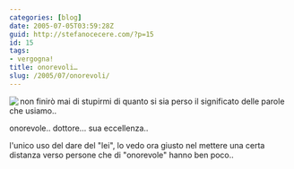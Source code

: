 ```yaml
---
categories: [blog]
date: 2005-07-05T03:59:28Z
guid: http://stefanocecere.com/?p=15
id: 15
tags:
- vergogna!
title: onorevoli…
slug: /2005/07/onorevoli/
---
```


<img src="http://www.repubblica.it/2005/g/ARCHIVE/homepage/images/sezioni/esteri/ciampistras/ciampistras_HM/afp_6466855_44120.jpg" align="left" />non finirò mai di stupirmi di quanto si sia perso il significato delle parole che usiamo..

onorevole.. dottore… sua eccellenza..

l'unico uso del dare del "lei", lo vedo ora giusto nel mettere una certa distanza verso persone che di "onorevole" hanno ben poco..